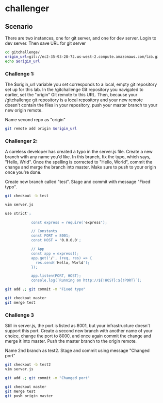 
# challenger

## Scenario

There are two instances, one for git server, and one for dev server. Login to dev server. Then save URL for git server

```bash
cd gitchallenge/ 
origin_url=git://ec2-35-93-28-72.us-west-2.compute.amazonaws.com/lab.git 
echo $origin_url 
```

### Challenge 1:

The $origin_url variable you set corresponds to a local, empty git repository set up for this lab. In the /gitchallenge Git repository you navigated to earlier, set the "origin" Git remote to this URL. Then, because your /gitchallenge git repository is a local repository and your new remote doesn't contain the files in your repository, push your master branch to your new origin remote.

Name second repo as "origin"

```bash
git remote add origin $origin_url
```

### Challenger 2:

A careless developer has created a typo in the server.js file. Create a new branch with any name you'd like. In this branch, fix the typo, which says, "Hello, Wrld". Once the spelling is corrected to "Hello, World", commit the change and merge the branch into master. Make sure to push to your origin once you're done.

Create new branch called "test".
Stage and commit with message "Fixed typo".

```bash
git checkout -b test 
```
```bash
vim server.js  
```
```bash
use strict';
  
            const express = require('express');

            // Constants
            const PORT = 8001;
            const HOST = '0.0.0.0';

            // App
            const app = express();
            app.get('/', (req, res) => {
              res.send('Hello, World');
            });

            app.listen(PORT, HOST);
            console.log(`Running on http://${!HOST}:${!PORT}`); 
```
```bash
git add .; git commit -m "Fixed typo" 
```
```bash
git checkout master
git merge test  
```

### Challenge 3 

Still in server.js, the port is listed as 8001, but your infrastructure doesn't support this port. Create a second new branch with another name of your choice, change the port to 8000, and once again commit the change and merge it into master. Push the master branch to the origin remote.

Name 2nd branch as test2.
Stage and commit using message "Changed port"

```bash
git checkout -b test2 
vim server.js 
```
```bash
git add .; git commit -m "Changed port"  
```
```bash
git checkout master  
git merge test 
git push origin master
```

